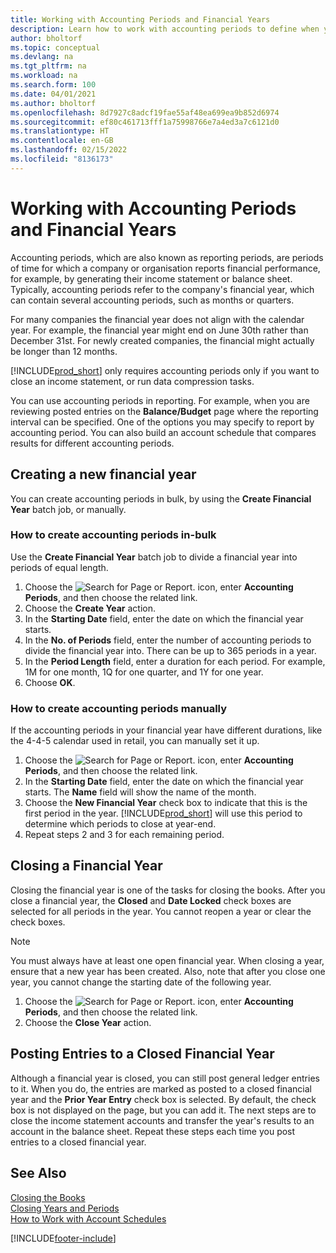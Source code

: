 ```yaml
---
title: Working with Accounting Periods and Financial Years
description: Learn how to work with accounting periods to define when your company reports financial performance.
author: bholtorf
ms.topic: conceptual
ms.devlang: na
ms.tgt_pltfrm: na
ms.workload: na
ms.search.form: 100
ms.date: 04/01/2021
ms.author: bholtorf
ms.openlocfilehash: 8d7927c8adcf19fae55af48ea699ea9b852d6974
ms.sourcegitcommit: ef80c461713fff1a75998766e7a4ed3a7c6121d0
ms.translationtype: HT
ms.contentlocale: en-GB
ms.lasthandoff: 02/15/2022
ms.locfileid: "8136173"
---
```

# <a name="working-with-accounting-periods-and-fiscal-years"></a>Working with Accounting Periods and Financial Years

Accounting periods, which are also known as reporting periods, are periods of time for which a company or organisation reports financial performance, for example, by generating their income statement or balance sheet. Typically, accounting periods refer to the company's financial year, which can contain several accounting periods, such as months or quarters.

For many companies the financial year does not align with the calendar year. For example, the financial year might end on June 30th rather than December 31st. For newly created companies, the financial might actually be longer than 12 months.  

[!INCLUDE[prod_short](includes/prod_short.md)] only requires accounting periods only if you want to close an income statement, or run data compression tasks. 

You can use accounting periods in reporting. For example, when you are reviewing posted entries on the **Balance/Budget** page where the reporting interval can be specified. One of the options you may specify to report by accounting period. You can also build an account schedule that compares results for different accounting periods.

## <a name="creating-a-new-fiscal-year"></a>Creating a new financial year

You can create accounting periods in bulk, by using the **Create Financial Year** batch job, or manually.

### <a name="how-to-create-accounting-periods-in-bulk"></a>How to create accounting periods in-bulk

Use the **Create Financial Year** batch job to divide a financial year into periods of equal length.  

1. Choose the ![Search for Page or Report.](media/ui-search/search_small.png "Search for Page or Report icon") icon, enter **Accounting Periods**, and then choose the related link.  
2. Choose the **Create Year** action.  <!--What about the Scheduling option? Should we mention that? There's also the Report Output Type field...-->
3. In the **Starting Date** field, enter the date on which the financial year starts.  
4. In the **No. of Periods** field, enter the number of accounting periods to divide the financial year into. There can be up to 365 periods in a year.  
5. In the **Period Length** field, enter a duration for each period. For example, 1M for one month, 1Q for one quarter, and 1Y for one year.  
6. Choose **OK**.  

### <a name="how-to-create-accounting-periods-manually"></a>How to create accounting periods manually

If the accounting periods in your financial year have different durations, like the 4-4-5 calendar used in retail, you can manually set it up.  
  
1. Choose the ![Search for Page or Report.](media/ui-search/search_small.png "Search for Page or Report icon") icon, enter **Accounting Periods**, and then choose the related link.  
2. In the **Starting Date** field, enter the date on which the financial year starts. The **Name** field will show the name of the month.  
3. Choose the **New Financial Year** check box to indicate that this is the first period in the year. [!INCLUDE[prod_short](includes/prod_short.md)] will use this period to determine which periods to close at year-end.
4. Repeat steps 2 and 3 for each remaining period.  

## <a name="closing-a-fiscal-year"></a>Closing a Financial Year

Closing the financial year is one of the tasks for closing the books. After you close a financial year, the **Closed** and **Date Locked** check boxes are selected for all periods in the year. You cannot reopen a year or clear the check boxes.

> [!NOTE]  
> You must always have at least one open financial year. When closing a year, ensure that a new year has been created. Also, note that after you close one year, you cannot change the starting date of the following year.

1. Choose the ![Search for Page or Report.](media/ui-search/search_small.png "Search for Page or Report icon") icon, enter **Accounting Periods**, and then choose the related link.  
2. Choose the **Close Year** action.  

## <a name="posting-entries-to-a-closed-fiscal-year"></a>Posting Entries to a Closed Financial Year

Although a financial year is closed, you can still post general ledger entries to it. When you do, the entries are marked as posted to a closed financial year and the **Prior Year Entry** check box is selected. By default, the check box is not displayed on the page, but you can add it. The next steps are to close the income statement accounts and transfer the year's results to an account in the balance sheet. Repeat these steps each time you post entries to a closed financial year.

## <a name="see-also"></a>See Also

[Closing the Books](year-close-books.md)  
[Closing Years and Periods](year-close-years-periods.md)  
[How to Work with Account Schedules](bi-how-work-account-schedule.md)  


[!INCLUDE[footer-include](includes/footer-banner.md)]